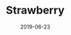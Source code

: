 ---
title: Strawberry
date: '2019-06-23'
thumb_image: images/mar-4yo/4yo-mar-strawberry.jpg
thumb_image_alt: Strawberry
image: images/mar-4yo/4yo-mar-strawberry.jpg
image_alt: Strawberry
template: project
---	